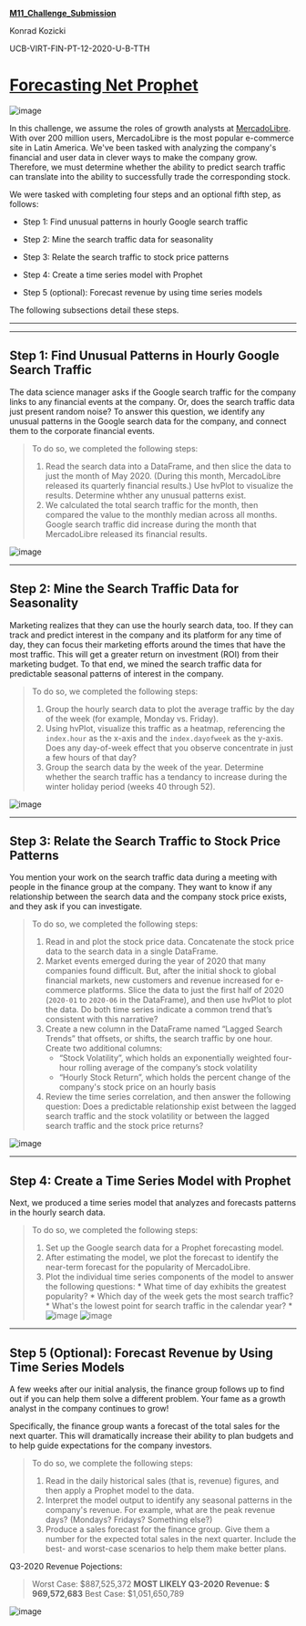 **[M11_Challenge_Submission](https://github.com/sfkonrad/M11_Challenge_Submission/blob/main/M11_Challenge_Submission/M11g_Challenge_KonradK_forecasting_net_prophet.ipynb)**

Konrad Kozicki

UCB-VIRT-FIN-PT-12-2020-U-B-TTH

# [Forecasting Net Prophet](https://github.com/sfkonrad/M11_Challenge_Submission/blob/main/M11_Challenge_Submission/M11g_Challenge_KonradK_forecasting_net_prophet.ipynb)
![image](https://miro.medium.com/max/2400/1*BVIwEoE5oEmHJU8XbV_mKA.png)

In this challenge, we assume the roles of growth analysts at [MercadoLibre](http://investor.mercadolibre.com/investor-relations). With over 200 million users, MercadoLibre is the most popular e-commerce site in Latin America. We've been tasked with analyzing the company's financial and user data in clever ways to make the company grow. Therefore, we must determine whether the ability to predict search traffic can translate into the ability to successfully trade the corresponding stock.


We were tasked with completing four steps and an optional fifth step, as follows:

* Step 1: Find unusual patterns in hourly Google search traffic

* Step 2: Mine the search traffic data for seasonality

* Step 3: Relate the search traffic to stock price patterns

* Step 4: Create a time series model with Prophet

* Step 5 (optional): Forecast revenue by using time series models

The following subsections detail these steps.

---
---

## Step 1: Find Unusual Patterns in Hourly Google Search Traffic

The data science manager asks if the Google search traffic for the company links to any financial events at the company. Or, does the search traffic data just present random noise? To answer this question, we identify any unusual patterns in the Google search data for the company, and connect them to the corporate financial events.
> To do so, we completed the following steps:
> 1. Read the search data into a DataFrame, and then slice the data to just the month of May 2020. (During this month, MercadoLibre released its quarterly financial results.) Use hvPlot to visualize the results. Determine whther any unusual patterns exist.
> 2. We calculated the total search traffic for the month, then compared the value to the monthly median across all months. Google search traffic did increase during the month that MercadoLibre released its financial results.

![image](https://github.com/sfkonrad/M11_Challenge_Submission/blob/main/M11_Challenge_Submission/Documentation/Images/part-2.2_hourly_search_trends_day_of_wk.jpg)

---

## Step 2: Mine the Search Traffic Data for Seasonality

Marketing realizes that they can use the hourly search data, too. If they can track and predict interest in the company and its platform for any time of day, they can focus their marketing efforts around the times that have the most traffic. This will get a greater return on investment (ROI) from their marketing budget. To that end, we mined the search traffic data for predictable seasonal patterns of interest in the company. 
> To do so, we completed the following steps:
> 1. Group the hourly search data to plot the average traffic by the day of the week (for example, Monday vs. Friday).
> 2. Using hvPlot, visualize this traffic as a heatmap, referencing the `index.hour` as the x-axis and the `index.dayofweek` as the y-axis. Does any day-of-week effect that you observe concentrate in just a few hours of that day?
> 3. Group the search data by the week of the year. Determine whether the search traffic has a tendancy to increase during the winter holiday period (weeks 40 through 52).

![image](https://github.com/sfkonrad/M11_Challenge_Submission/blob/main/M11_Challenge_Submission/Documentation/Images/part-3.1_search_trends_wk_of_yr.jpg)

---

## Step 3: Relate the Search Traffic to Stock Price Patterns

You mention your work on the search traffic data during a meeting with people in the finance group at the company. They want to know if any relationship between the search data and the company stock price exists, and they ask if you can investigate.
> To do so, we completed the following steps:
> 1. Read in and plot the stock price data. Concatenate the stock price data to the search data in a single DataFrame.
> 2. Market events emerged during the year of 2020 that many companies found difficult. But, after the initial shock to global financial markets, new customers and revenue increased for e-commerce platforms. Slice the data to just the first half of 2020 (`2020-01` to `2020-06` in the DataFrame), and then use hvPlot to plot the data. Do both time series indicate a common trend that’s consistent with this narrative?
> 3. Create a new column in the DataFrame named “Lagged Search Trends” that offsets, or shifts, the search traffic by one hour. Create two additional columns:
>    * “Stock Volatility”, which holds an exponentially weighted four-hour rolling average of the company’s stock volatility
>    * “Hourly Stock Return”, which holds the percent change of the company's stock price on an hourly basis
> 4. Review the time series correlation, and then answer the following question: Does a predictable relationship exist between the lagged search traffic and the stock volatility or between the lagged search traffic and the stock price returns?

![image](https://github.com/sfkonrad/M11_Challenge_Submission/blob/main/M11_Challenge_Submission/Documentation/Images/part-3.0_stock_volatility.jpg)

---

## Step 4: Create a Time Series Model with Prophet

Next, we produced a time series model that analyzes and forecasts patterns in the hourly search data. 
> To do so, we completed the following steps:
> 1. Set up the Google search data for a Prophet forecasting model.
> 2. After estimating the model, we plot the forecast to identify the near-term forecast for the popularity of MercadoLibre.
> 3. Plot the individual time series components of the model to answer the following questions:
    * What time of day exhibits the greatest popularity?
    * Which day of the week gets the most search traffic?
    * What's the lowest point for search traffic in the calendar year?
    * 
![image](https://github.com/sfkonrad/M11_Challenge_Submission/blob/main/M11_Challenge_Submission/Documentation/Images/part-4.0_forecast_24-hr_rolling_avg.jpg)
![image](https://github.com/sfkonrad/M11_Challenge_Submission/blob/main/M11_Challenge_Submission/Documentation/Images/part-4.0_forecast.jpg)

---

## Step 5 (Optional): Forecast Revenue by Using Time Series Models

A few weeks after our initial analysis, the finance group follows up to find out if you can help them solve a different problem. Your fame as a growth analyst in the company continues to grow!

Specifically, the finance group wants a forecast of the total sales for the next quarter. This will dramatically increase their ability to plan budgets and to help guide expectations for the company investors.

> To do so, we complete the following steps:
> 1. Read in the daily historical sales (that is, revenue) figures, and then apply a Prophet model to the data.
> 2. Interpret the model output to identify any seasonal patterns in the company's revenue. For example, what are the peak revenue days? (Mondays? Fridays? Something else?)
> 3. Produce a sales forecast for the finance group. Give them a number for the expected total sales in the next quarter. Include the best- and worst-case scenarios to help them make better plans.

Q3-2020 Revenue Pojections: 
> Worst Case:      $887,525,372 
> **MOST LIKELY Q3-2020 Revenue:        $ 969,572,683**
> Best Case:       $1,051,650,789

![image](https://github.com/sfkonrad/M11_Challenge_Submission/blob/main/M11_Challenge_Submission/Documentation/Images/part-5.1_daily_revenue.jpg)
